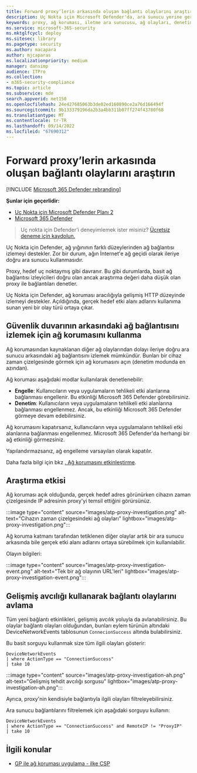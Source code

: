 ```yaml
---
title: Forward proxy’lerin arkasında oluşan bağlantı olaylarını araştırın
description: Uç Nokta için Microsoft Defender'da, ara sunucu yerine gerçek bir hedefi ortaya çıkararak ağ koruması aracılığıyla gelişmiş HTTP düzeyinde izlemeyi kullanmayı öğrenin.
keywords: proxy, ağ koruması, iletme ara sunucusu, ağ olayları, denetim, engelleme, etki alanı adları, etki alanı
ms.service: microsoft-365-security
ms.mktglfcycl: deploy
ms.sitesec: library
ms.pagetype: security
ms.author: macapara
author: mjcaparas
ms.localizationpriority: medium
manager: dansimp
audience: ITPro
ms.collection:
- m365-security-compliance
ms.topic: article
ms.subservice: mde
search.appverid: met150
ms.openlocfilehash: 24e427685063b3de02ed160890ce2a76d166494f
ms.sourcegitcommit: 9b133379196da2b3a4bb311b07ff274f43780f68
ms.translationtype: MT
ms.contentlocale: tr-TR
ms.lasthandoff: 09/14/2022
ms.locfileid: "67690312"
---
```

# <a name="investigate-connection-events-that-occur-behind-forward-proxies"></a>Forward proxy’lerin arkasında oluşan bağlantı olaylarını araştırın

[!INCLUDE [Microsoft 365 Defender rebranding](../../includes/microsoft-defender.md)]

**Şunlar için geçerlidir:**
- [Uç Nokta için Microsoft Defender Planı 2](https://go.microsoft.com/fwlink/p/?linkid=2154037)
- [Microsoft 365 Defender](https://go.microsoft.com/fwlink/?linkid=2118804)

> Uç nokta için Defender'i deneyimlemek ister misiniz? [Ücretsiz deneme için kaydolun.](https://signup.microsoft.com/create-account/signup?products=7f379fee-c4f9-4278-b0a1-e4c8c2fcdf7e&ru=https://aka.ms/MDEp2OpenTrial?ocid=docs-wdatp-investigatemachines-abovefoldlink)

Uç Nokta için Defender, ağ yığınının farklı düzeylerinden ağ bağlantısı izlemeyi destekler. Zor bir durum, ağın İnternet'e ağ geçidi olarak ileriye doğru ara sunucu kullanmasıdır.

Proxy, hedef uç noktaymış gibi davranır. Bu gibi durumlarda, basit ağ bağlantısı izleyicileri doğru olan ancak araştırma değeri daha düşük olan proxy ile bağlantıları denetler.

Uç Nokta için Defender, ağ koruması aracılığıyla gelişmiş HTTP düzeyinde izlemeyi destekler. Açıldığında, gerçek hedef etki alanı adlarını kullanıma sunan yeni bir olay türü ortaya çıkar.

## <a name="use-network-protection-to-monitor-network-connection-behind-a-firewall"></a>Güvenlik duvarının arkasındaki ağ bağlantısını izlemek için ağ korumasını kullanma

Ağ korumasından kaynaklanan diğer ağ olaylarından dolayı ileriye doğru ara sunucu arkasındaki ağ bağlantısını izlemek mümkündür. Bunları bir cihaz zaman çizelgesinde görmek için ağ korumasını açın (denetim modunda en azından).

Ağ koruması aşağıdaki modlar kullanılarak denetlenebilir:

- **Engelle**: Kullanıcıların veya uygulamaların tehlikeli etki alanlarına bağlanması engellenir. Bu etkinliği Microsoft 365 Defender görebilirsiniz.
- **Denetim**: Kullanıcıların veya uygulamaların tehlikeli etki alanlarına bağlanması engellenmez. Ancak, bu etkinliği Microsoft 365 Defender görmeye devam edebilirsiniz.


Ağ korumasını kapatırsanız, kullanıcıların veya uygulamaların tehlikeli etki alanlarına bağlanması engellenmez. Microsoft 365 Defender'da herhangi bir ağ etkinliği görmezsiniz.

Yapılandırmazsanız, ağ engelleme varsayılan olarak kapatılır.

Daha fazla bilgi için bkz [. Ağ korumasını etkinleştirme](enable-network-protection.md).

## <a name="investigation-impact"></a>Araştırma etkisi

Ağ koruması açık olduğunda, gerçek hedef adres görünürken cihazın zaman çizelgesinde IP adresinin proxy'yi temsil ettiğini görürsünüz.

:::image type="content" source="images/atp-proxy-investigation.png" alt-text="Cihazın zaman çizelgesindeki ağ olayları" lightbox="images/atp-proxy-investigation.png":::

Ağ koruma katmanı tarafından tetiklenen diğer olaylar artık bir ara sunucu arkasında bile gerçek etki alanı adlarını ortaya sürebilmek için kullanılabilir.

Olayın bilgileri:

:::image type="content" source="images/atp-proxy-investigation-event.png" alt-text="Tek bir ağ olayının URL'leri" lightbox="images/atp-proxy-investigation-event.png":::

## <a name="hunt-for-connection-events-using-advanced-hunting"></a>Gelişmiş avcılığı kullanarak bağlantı olaylarını avlama

Tüm yeni bağlantı etkinlikleri, gelişmiş avcılık yoluyla da avlanabilirsiniz. Bu olaylar bağlantı olayları olduğundan, bunları eylem türünün altındaki DeviceNetworkEvents tablosunun `ConnecionSuccess` altında bulabilirsiniz.

Bu basit sorguyu kullanmak size tüm ilgili olayları gösterir:

```console
DeviceNetworkEvents
| where ActionType == "ConnectionSuccess"
| take 10
```

:::image type="content" source="images/atp-proxy-investigation-ah.png" alt-text="Gelişmiş tehdit avcılığı sorgusu" lightbox="images/atp-proxy-investigation-ah.png":::

Ayrıca, proxy'nin kendisiyle bağlantıyla ilgili olayları filtreleyebilirsiniz.

Ara sunucu bağlantılarını filtrelemek için aşağıdaki sorguyu kullanın:

```console
DeviceNetworkEvents
| where ActionType == "ConnectionSuccess" and RemoteIP != "ProxyIP"
| take 10
```

## <a name="related-topics"></a>İlgili konular

- [GP ile ağ koruması uygulama - ilke CSP](/windows/client-management/mdm/policy-csp-defender#defender-enablenetworkprotection)
